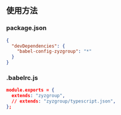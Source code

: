 ## 使用方法

### package.json

```json
{
  "devDependencies": {
    "babel-config-zyzgroup": "*"
  }
}
```

### .babelrc.js

```json
module.exports = {
  extends: "zyzgroup",
  // extends: "zyzgroup/typescript.json",
};
```
